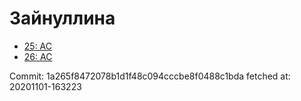 # Зайнуллина
- [25: AC](25.md)
- [26: AC](26.md)

Commit: 1a265f8472078b1d1f48c094cccbe8f0488c1bda
 fetched at: 20201101-163223
